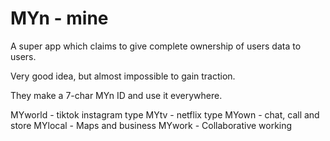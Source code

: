 # MYn - mine

A super app which claims to give complete ownership of users data to users.

Very good idea, but almost impossible to gain traction.

They make a 7-char MYn ID and use it everywhere.

MYworld - tiktok instagram type
MYtv    - netflix type
MYown   - chat, call and store
MYlocal - Maps and business
MYwork  - Collaborative working
